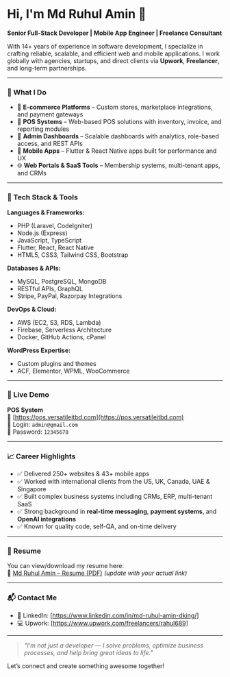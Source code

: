 # Hi, I'm Md Ruhul Amin 👋  
**Senior Full-Stack Developer | Mobile App Engineer | Freelance Consultant**

With 14+ years of experience in software development, I specialize in crafting reliable, scalable, and efficient web and mobile applications. I work globally with agencies, startups, and direct clients via **Upwork**, **Freelancer**, and long-term partnerships.

---

### 💼 What I Do
- 🛒 **E-commerce Platforms** – Custom stores, marketplace integrations, and payment gateways  
- 🧾 **POS Systems** – Web-based POS solutions with inventory, invoice, and reporting modules  
- 🧠 **Admin Dashboards** – Scalable dashboards with analytics, role-based access, and REST APIs  
- 📱 **Mobile Apps** – Flutter & React Native apps built for performance and UX  
- 🌐 **Web Portals & SaaS Tools** – Membership systems, multi-tenant apps, and CRMs  

---

### 🧰 Tech Stack & Tools
**Languages & Frameworks:**  
- PHP (Laravel, CodeIgniter)  
- Node.js (Express)  
- JavaScript, TypeScript  
- Flutter, React, React Native  
- HTML5, CSS3, Tailwind CSS, Bootstrap  

**Databases & APIs:**  
- MySQL, PostgreSQL, MongoDB  
- RESTful APIs, GraphQL  
- Stripe, PayPal, Razorpay Integrations  

**DevOps & Cloud:**  
- AWS (EC2, S3, RDS, Lambda)  
- Firebase, Serverless Architecture  
- Docker, GitHub Actions, cPanel  

**WordPress Expertise:**  
- Custom plugins and themes  
- ACF, Elementor, WPML, WooCommerce  

---

### 🚀 Live Demo  
**POS System**  
🔗 [https://pos.versatileitbd.com](https://pos.versatileitbd.com)  
🧑 Login: `admin@gmail.com`  
🔐 Password: `12345678`

---

### 📈 Career Highlights
- ✅ Delivered 250+ websites & 43+ mobile apps  
- ✅ Worked with international clients from the US, UK, Canada, UAE & Singapore  
- ✅ Built complex business systems including CRMs, ERP, multi-tenant SaaS  
- ✅ Strong background in **real-time messaging**, **payment systems**, and **OpenAI integrations**  
- ✅ Known for quality code, self-QA, and on-time delivery  

---

### 📄 Resume
You can view/download my resume here:  
📄 [Md Ruhul Amin – Resume (PDF)](https://your-link.com/ruhul-resume.pdf) *(update with your actual link)*  

---

### 📬 Contact Me 
- 💼 LinkedIn: [https://www.linkedin.com/in/md-ruhul-amin-dking/] 
- 💻 Upwork: [https://www.upwork.com/freelancers/rahul689]  

---

> *"I’m not just a developer — I solve problems, optimize business processes, and help bring great ideas to life."*

Let’s connect and create something awesome together!
